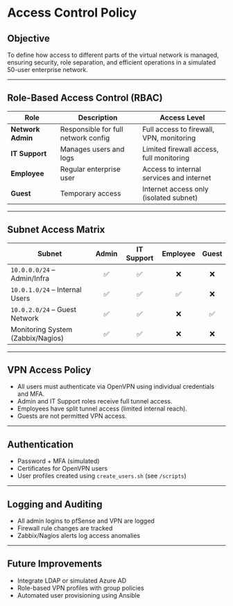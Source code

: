 # Access Control Policy

## Objective
To define how access to different parts of the virtual network is managed, ensuring security, role separation, and efficient operations in a simulated 50-user enterprise network.

---

## Role-Based Access Control (RBAC)

| Role             | Description                          | Access Level                               |
|------------------|--------------------------------------|--------------------------------------------|
| **Network Admin**| Responsible for full network config  | Full access to firewall, VPN, monitoring   |
| **IT Support**   | Manages users and logs               | Limited firewall access, full monitoring   |
| **Employee**     | Regular enterprise user              | Access to internal services and internet   |
| **Guest**        | Temporary access                     | Internet access only (isolated subnet)     |

---

## Subnet Access Matrix

| Subnet            | Admin | IT Support | Employee | Guest |
|-------------------|:-----:|:----------:|:--------:|:-----:|
| `10.0.0.0/24` – Admin/Infra     | ✅     | ✅         | ❌       | ❌     |
| `10.0.1.0/24` – Internal Users  | ✅     | ✅         | ✅       | ❌     |
| `10.0.2.0/24` – Guest Network   | ✅     | ✅         | ❌       | ✅     |
| Monitoring System (Zabbix/Nagios) | ✅   | ✅         | ❌       | ❌     |

---

## VPN Access Policy

- All users must authenticate via OpenVPN using individual credentials and MFA.
- Admin and IT Support roles receive full tunnel access.
- Employees have split tunnel access (limited internal reach).
- Guests are not permitted VPN access.

---

## Authentication

- Password + MFA (simulated)
- Certificates for OpenVPN users
- User profiles created using `create_users.sh` (see `/scripts`)

---

## Logging and Auditing

- All admin logins to pfSense and VPN are logged
- Firewall rule changes are tracked
- Zabbix/Nagios alerts log access anomalies

---

## Future Improvements
- Integrate LDAP or simulated Azure AD
- Role-based VPN profiles with group policies
- Automated user provisioning using Ansible